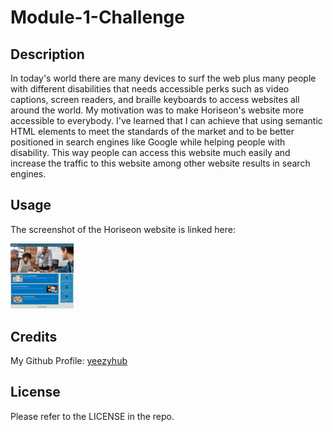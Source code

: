 # Module-1-Challenge

## Description

In today's world there are many devices to surf the web plus many people with different disabilities that needs accessible perks such as video captions, screen readers, and braille keyboards to access websites all around the world. My motivation was to make Horiseon's website more accessible to everybody. I've learned that I can achieve that using semantic HTML elements to meet the standards of the market and to be better positioned in search engines like Google while helping people with disability. This way people can access this website much easily and increase the traffic to this website among other website results in search engines.

## Usage
The screenshot of the Horiseon website is linked here:
<!-- ![Horiseon Website](images\Horiseon-website.png?raw=true) -->
<!-- <img src="assets/images/Horiseon-website.png" alt="Horiseon Website"/> -->
<img src="assets/images/horiseon-website.png" width="20%" height="20%">

## Credits

My Github Profile: [yeezyhub](https://github.com/yeezyhub)

## License

Please refer to the LICENSE in the repo.
